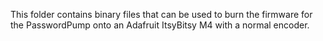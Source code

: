 This folder contains binary files that can be used to burn the firmware for the PasswordPump onto an Adafruit ItsyBitsy M4 with a normal encoder.
